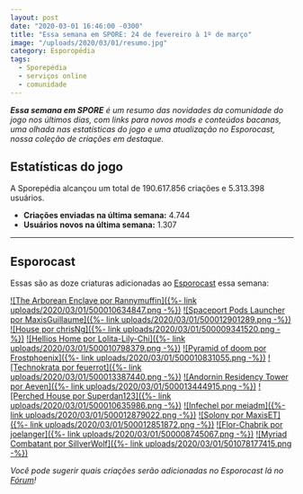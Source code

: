 ```yaml
---
layout: post
date: "2020-03-01 16:46:00 -0300"
title: "Essa semana em SPORE: 24 de fevereiro à 1º de março"
image: "/uploads/2020/03/01/resumo.jpg"
category: Esporopédia
tags:
  - Sporepédia
  - serviços online
  - comunidade
---
```

_**Essa semana em SPORE** é um resumo das novidades da comunidade do jogo nos últimos dias, com links para novos mods e conteúdos bacanas, uma olhada nas estatísticas do jogo e uma atualização no Esporocast, nossa coleção de criações em destaque._

## Estatísticas do jogo

A Sporepédia alcançou um total de 190.617.856 criações e 5.313.398 usuários.

- **Criações enviadas na última semana:** 4.744
- **Usuários novos na última semana:** 1.307

***

## Esporocast

Essas são as doze criaturas adicionadas ao [Esporocast](http://www.spore.com/sporepedia#qry=ssc-501057576550) essa semana:

[![The Arborean Enclave por Rannymuffin]({%- link uploads/2020/03/01/500010634847.png -%})](http://www.spore.com/sporepedia#qry=sast-500010634847%3Assc-501057576550)
[![Spaceport Pods Launcher por MaxisGuillaume]({%- link uploads/2020/03/01/500012901289.png -%})](http://www.spore.com/sporepedia#qry=sast-500012901289%3Assc-501057576550)
[![House por chrisNg]({%- link uploads/2020/03/01/500009341520.png -%})](http://www.spore.com/sporepedia#qry=sast-500009341520%3Assc-501057576550)
[![Hellios Home por Lolita-Lily-Chi]({%- link uploads/2020/03/01/500010798379.png -%})](http://www.spore.com/sporepedia#qry=sast-500010798379%3Assc-501057576550)
[![Pyramid of doom por Frostphoenix]({%- link uploads/2020/03/01/500010831055.png -%})](http://www.spore.com/sporepedia#qry=sast-500010831055%3Assc-501057576550)
[![Technokrata por feuerrot]({%- link uploads/2020/03/01/500013387440.png -%})](http://www.spore.com/sporepedia#qry=sast-500013387440%3Assc-501057576550)
[![Andornin Residency Tower por Aeven]({%- link uploads/2020/03/01/500013444915.png -%})](http://www.spore.com/sporepedia#qry=sast-500013444915%3Assc-501057576550)
[![Perched House por Superdan123]({%- link uploads/2020/03/01/500010635986.png -%})](http://www.spore.com/sporepedia#qry=sast-500010635986%3Assc-501057576550)
[![Infechel por meiadm]({%- link uploads/2020/03/01/500012879022.png -%})](http://www.spore.com/sporepedia#qry=sast-500012879022%3Assc-501057576550)
[![Solony por MaxisET]({%- link uploads/2020/03/01/500012851872.png -%})](http://www.spore.com/sporepedia#qry=sast-500012851872%3Assc-501057576550)
[![Flor-Chabrik por joelanger]({%- link uploads/2020/03/01/500008745067.png -%})](http://www.spore.com/sporepedia#qry=sast-500008745067%3Assc-501057576550)
[![Myriad Combatant por SillverWolf]({%- link uploads/2020/03/01/501078177415.png -%})](http://www.spore.com/sporepedia#qry=sast-501078177415%3Assc-501057576550)
  
_Você pode sugerir quais criações serão adicionadas no Esporocast lá no [Fórum](https://forum.esporo.net/d/18-conheca-o-esporocast)!_
